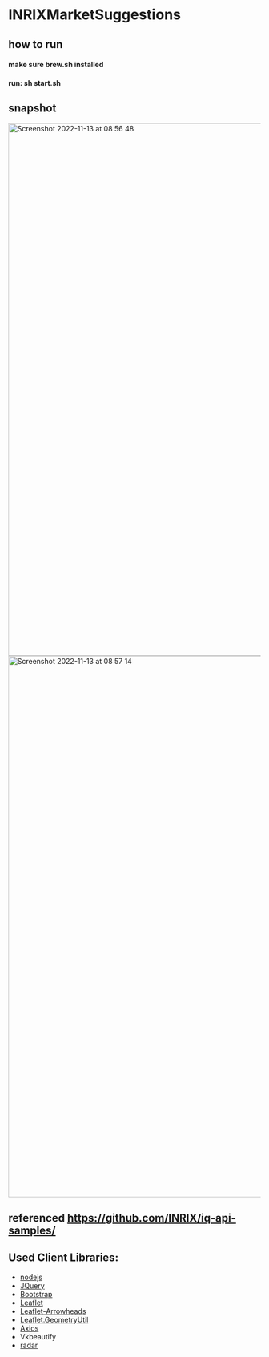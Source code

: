 # INRIXMarketSuggestions

## how to run
#### make sure brew.sh installed
#### run: sh start.sh

## snapshot

<img width="1064" alt="Screenshot 2022-11-13 at 08 56 48" src="https://user-images.githubusercontent.com/704762/201533969-24a695b4-f39d-467f-b1ab-da9439c60774.png">

<img width="1081" alt="Screenshot 2022-11-13 at 08 57 14" src="https://user-images.githubusercontent.com/704762/201533989-9a1d84d7-8f8a-4271-9dd2-18c907a5b44f.png">


## referenced https://github.com/INRIX/iq-api-samples/
## Used Client Libraries:
* [nodejs](https://nodejs.org)
* [JQuery](https://jquery.com)
* [Bootstrap](https://getbootstrap.com)
* [Leaflet](https://leafletjs.com)
* [Leaflet-Arrowheads](https://github.com/slutske22/leaflet-arrowheads)
* [Leaflet.GeometryUtil](https://github.com/makinacorpus/Leaflet.GeometryUtil)
* [Axios](https://axios-http.com)
* Vkbeautify
* [radar](https://radar.com)
